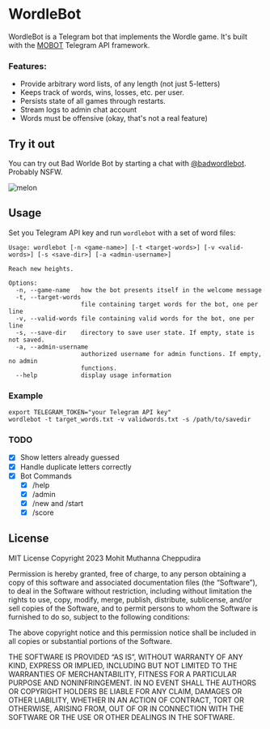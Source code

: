 # WordleBot

WordleBot is a Telegram bot that implements the Wordle game. It's built with the [MOBOT](https://github.com/0xfe/mobot)
Telegram API framework.

### Features:

- Provide arbitrary word lists, of any length (not just 5-letters)
- Keeps track of words, wins, losses, etc. per user.
- Persists state of all games through restarts.
- Stream logs to admin chat account
- Words must be offensive (okay, that's not a real feature)

## Try it out

You can try out Bad Worlde Bot by starting a chat with [@badwordlebot](https://t.me/rudewordlebot). Probably NSFW.

![melon](https://github.com/0xfe/wordlebot/assets/241299/df213dfb-40fd-4c32-ab01-68a5f47c223b)

## Usage

Set you Telegram API key and run `wordlebot` with a set of word files:

```
Usage: wordlebot [-n <game-name>] [-t <target-words>] [-v <valid-words>] [-s <save-dir>] [-a <admin-username>]

Reach new heights.

Options:
  -n, --game-name   how the bot presents itself in the welcome message
  -t, --target-words
                    file containing target words for the bot, one per line
  -v, --valid-words file containing valid words for the bot, one per line
  -s, --save-dir    directory to save user state. If empty, state is not saved.
  -a, --admin-username
                    authorized username for admin functions. If empty, no admin
                    functions.
  --help            display usage information
```

### Example

```
export TELEGRAM_TOKEN="your Telegram API key"
wordlebot -t target_words.txt -v validwords.txt -s /path/to/savedir
```

### TODO

- [x] Show letters already guessed
- [x] Handle duplicate letters correctly
- [x] Bot Commands
  - [x] /help
  - [x] /admin
  - [x] /new and /start
  - [x] /score

## License

MIT License Copyright 2023 Mohit Muthanna Cheppudira

Permission is hereby granted, free of charge, to any person obtaining a copy of this software and associated documentation files (the “Software”), to deal in the Software without restriction, including without limitation the rights to use, copy, modify, merge, publish, distribute, sublicense, and/or sell copies of the Software, and to permit persons to whom the Software is furnished to do so, subject to the following conditions:

The above copyright notice and this permission notice shall be included in all copies or substantial portions of the Software.

THE SOFTWARE IS PROVIDED “AS IS”, WITHOUT WARRANTY OF ANY KIND, EXPRESS OR IMPLIED, INCLUDING BUT NOT LIMITED TO THE WARRANTIES OF MERCHANTABILITY, FITNESS FOR A PARTICULAR PURPOSE AND NONINFRINGEMENT. IN NO EVENT SHALL THE AUTHORS OR COPYRIGHT HOLDERS BE LIABLE FOR ANY CLAIM, DAMAGES OR OTHER LIABILITY, WHETHER IN AN ACTION OF CONTRACT, TORT OR OTHERWISE, ARISING FROM, OUT OF OR IN CONNECTION WITH THE SOFTWARE OR THE USE OR OTHER DEALINGS IN THE SOFTWARE.

